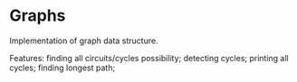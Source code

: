 # Graphs
Implementation of graph data structure.

Features:
  finding all circuits/cycles possibility;
  detecting cycles;
  printing all cycles;
  finding longest path;
 
